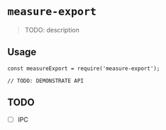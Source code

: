 # `measure-export`

> TODO: description

## Usage

```
const measureExport = require('measure-export');

// TODO: DEMONSTRATE API
```


## TODO

- [ ] IPC
